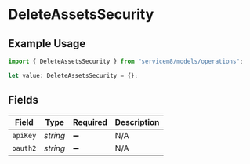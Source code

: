# DeleteAssetsSecurity

## Example Usage

```typescript
import { DeleteAssetsSecurity } from "servicem8/models/operations";

let value: DeleteAssetsSecurity = {};
```

## Fields

| Field              | Type               | Required           | Description        |
| ------------------ | ------------------ | ------------------ | ------------------ |
| `apiKey`           | *string*           | :heavy_minus_sign: | N/A                |
| `oauth2`           | *string*           | :heavy_minus_sign: | N/A                |